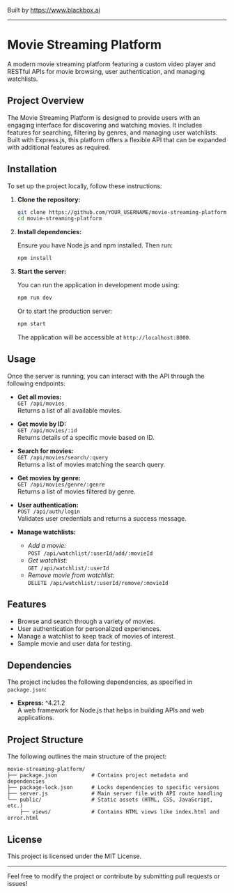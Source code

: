 
Built by https://www.blackbox.ai

---

# Movie Streaming Platform

A modern movie streaming platform featuring a custom video player and RESTful APIs for movie browsing, user authentication, and managing watchlists.

## Project Overview

The Movie Streaming Platform is designed to provide users with an engaging interface for discovering and watching movies. It includes features for searching, filtering by genres, and managing user watchlists. Built with Express.js, this platform offers a flexible API that can be expanded with additional features as required.

## Installation

To set up the project locally, follow these instructions:

1. **Clone the repository:**

   ```bash
   git clone https://github.com/YOUR_USERNAME/movie-streaming-platform.git
   cd movie-streaming-platform
   ```

2. **Install dependencies:**

   Ensure you have Node.js and npm installed. Then run:

   ```bash
   npm install
   ```

3. **Start the server:**

   You can run the application in development mode using:

   ```bash
   npm run dev
   ```

   Or to start the production server:

   ```bash
   npm start
   ```

   The application will be accessible at `http://localhost:8000`.

## Usage

Once the server is running, you can interact with the API through the following endpoints:

- **Get all movies:**  
  `GET /api/movies`  
  Returns a list of all available movies.

- **Get movie by ID:**  
  `GET /api/movies/:id`  
  Returns details of a specific movie based on ID.

- **Search for movies:**  
  `GET /api/movies/search/:query`  
  Returns a list of movies matching the search query.

- **Get movies by genre:**  
  `GET /api/movies/genre/:genre`  
  Returns a list of movies filtered by genre.

- **User authentication:**  
  `POST /api/auth/login`  
  Validates user credentials and returns a success message.

- **Manage watchlists:**  
  - *Add a movie:*  
    `POST /api/watchlist/:userId/add/:movieId`
  - *Get watchlist:*  
    `GET /api/watchlist/:userId`
  - *Remove movie from watchlist:*  
    `DELETE /api/watchlist/:userId/remove/:movieId`

## Features

- Browse and search through a variety of movies.
- User authentication for personalized experiences.
- Manage a watchlist to keep track of movies of interest.
- Sample movie and user data for testing.

## Dependencies

The project includes the following dependencies, as specified in `package.json`:

- **Express:** ^4.21.2  
  A web framework for Node.js that helps in building APIs and web applications.

## Project Structure

The following outlines the main structure of the project:

```
movie-streaming-platform/
├── package.json           # Contains project metadata and dependencies
├── package-lock.json      # Locks dependencies to specific versions
├── server.js              # Main server file with API route handling
└── public/                # Static assets (HTML, CSS, JavaScript, etc.)
    ├── views/             # Contains HTML views like index.html and error.html
```

## License

This project is licensed under the MIT License.

---

Feel free to modify the project or contribute by submitting pull requests or issues!